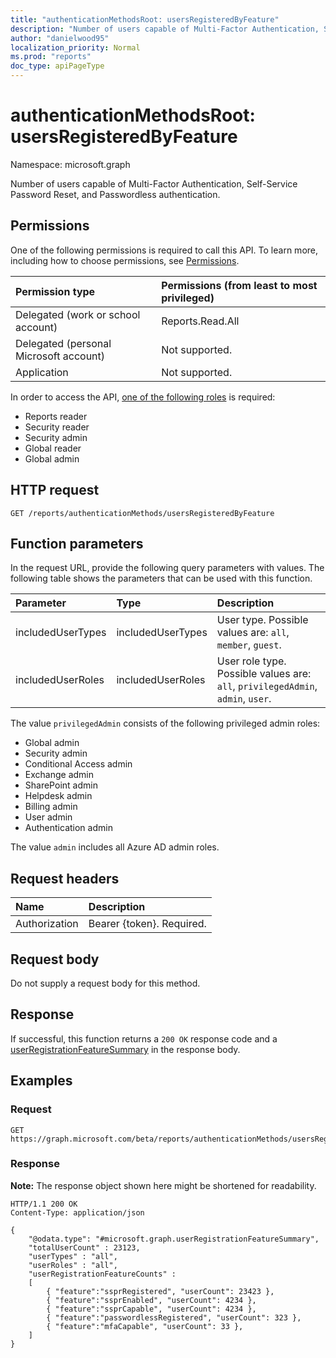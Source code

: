```yaml
---
title: "authenticationMethodsRoot: usersRegisteredByFeature"
description: "Number of users capable of Multi-Factor Authentication, Self-Service Password Reset, and Passwordless authentication."
author: "danielwood95"
localization_priority: Normal
ms.prod: "reports"
doc_type: apiPageType
---
```


# authenticationMethodsRoot: usersRegisteredByFeature
Namespace: microsoft.graph

Number of users capable of Multi-Factor Authentication, Self-Service Password Reset, and Passwordless authentication.

## Permissions
One of the following permissions is required to call this API. To learn more, including how to choose permissions, see [Permissions](/graph/permissions-reference).

|Permission type|Permissions (from least to most privileged)|
|:---|:---|
|Delegated (work or school account)|Reports.Read.All|
|Delegated (personal Microsoft account)|Not supported.|
|Application|Not supported.|

In order to access the API, [one of the following roles](/azure/active-directory/users-groups-roles/directory-assign-admin-roles#available-roles) is required:

* Reports reader
* Security reader
* Security admin
* Global reader
* Global admin

## HTTP request

<!-- {
  "blockType": "ignored"
}
-->
``` http
GET /reports/authenticationMethods/usersRegisteredByFeature
```

## Function parameters
In the request URL, provide the following query parameters with values.
The following table shows the parameters that can be used with this function.

|Parameter|Type|Description|
|:---|:---|:---|
|includedUserTypes|includedUserTypes|User type. Possible values are: `all`, `member`, `guest`.|
|includedUserRoles|includedUserRoles|User role type. Possible values are: `all`, `privilegedAdmin`, `admin`, `user`.|

The value `privilegedAdmin` consists of the following privileged admin roles:

* Global admin
* Security admin
* Conditional Access admin
* Exchange admin
* SharePoint admin
* Helpdesk admin
* Billing admin
* User admin
* Authentication admin

The value `admin` includes all Azure AD admin roles. 

## Request headers
|Name|Description|
|:---|:---|
|Authorization|Bearer {token}. Required.|

## Request body
Do not supply a request body for this method.

## Response

If successful, this function returns a `200 OK` response code and a [userRegistrationFeatureSummary](../resources/userregistrationfeaturesummary.md) in the response body.

## Examples

### Request
<!-- {
  "blockType": "request",
  "name": "authenticationmethodsroot_usersregisteredbyfeature"
}
-->
``` http
GET https://graph.microsoft.com/beta/reports/authenticationMethods/usersRegisteredByFeature(includedUserTypes='all',includedUserRoles='all')
```


### Response
**Note:** The response object shown here might be shortened for readability.
<!-- {
  "blockType": "response",
  "truncated": true,
  "@odata.type": "Microsoft.AAD.Reporting.userRegistrationFeatureSummary"
}
-->
``` http
HTTP/1.1 200 OK
Content-Type: application/json

{​​
	"@odata.type": "#microsoft.graph.userRegistrationFeatureSummary",
	"totalUserCount" : 23123,
	"userTypes" : "all",
	"userRoles" : "all",
	"userRegistrationFeatureCounts" :
	[
		{​​ "feature":"ssprRegistered", "userCount": 23423 }​​,
		{​​ "feature":"ssprEnabled", "userCount": 4234 }​​,
		{​​ "feature":"ssprCapable", "userCount": 4234 }​​,
		{​​ "feature":"passwordlessRegistered", "userCount": 323 }​​,
		{​​ "feature":"mfaCapable", "userCount": 33 }​​,
	]
}​​
```
